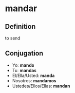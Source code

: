 # mandar

## Definition
to send

## Conjugation

- Yo: **mando**
- Tu: **mandas**
- El/Ella/Usted: **manda**
- Nosotros: **mandamos**
- Ustedes/Ellos/Ellas: **mandan**